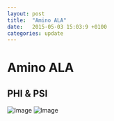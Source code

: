 ```yaml
---
layout: post
title:  "Amino ALA"
date:   2015-05-03 15:03:9 +0100
categories: update
---
```

# Amino ALA


 ## PHI & PSI
![Image](../../../../images/ALA_Rama_phipsi.jpg)
![Image](../../../../images/ALA_Rama_phipsiGrad.jpg)
